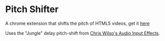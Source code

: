 # Pitch Shifter

A chrome extension that shifts the pitch of HTML5 videos, get it
[here](https://chrome.google.com/webstore/detail/pitch-shifter-html5-video/mpmkclglcbkjchakihfpblainfncennj?hl=en)

Uses the "Jungle" delay pitch-shift from [Chris Wilso's Audio Input Effects](https://github.com/cwilso/Audio-Input-Effects).


